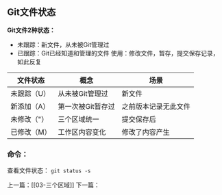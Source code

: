 ## Git文件状态
**Git文件2种状态：**
- 未跟踪：新文件，从未被Git管理过
- 已跟踪：Git已经知道和管理的文件
使用：修改文件，暂存，提交保存记录，如此反复

| 文件状态   | 概念         | 场景         |
| ------ | ---------- | ---------- |
| 未跟踪（U） | 从未被Git管理过  | 新文件        |
| 新添加（A） | 第一次被Git暂存过 | 之前版本记录无此文件 |
| 未修改（"） | 三个区域统一     | 提交保存后      |
| 已修改（M） | 工作区内容变化    | 修改了内容产生    |
### 命令：
查看文件状态：
`git status -s`


上一篇：[[03-三个区域]]
下一篇：
